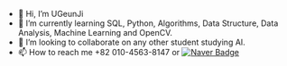 - 👋 Hi, I’m UGeunJi
- 🌱 I’m currently learning SQL, Python, Algorithms, Data Structure, Data Analysis, Machine Learning and OpenCV.
- 💞️ I’m looking to collaborate on any other student studying AI.
- 📫 How to reach me +82 010-4563-8147 or [![Naver Badge](https://img.shields.io/badge/Naver-D14836?style=flat&logo=naver&logoColor=white)](mailto:ajtwlsdnrms@naver.com)


<!---
[![Top Langs](https://github-readme-stats.vercel.app/api/top-langs/?username=UGeunJi&hide=jupyter%20notebook&layout=compact)](https://github.com/UGeunJi/github-readme-stats)
--->

<!---
![Anurag's GitHub stats](https://github-readme-stats.vercel.app/api?username=UGeunJi&theme=great-gatsby&show_icons=true)
--->


<!---
UGeunJi/UGeunJi is a ✨ special ✨ repository because its `README.md` (this file) appears on your GitHub profile.
You can click the Preview link to take a look at your changes.
--->
